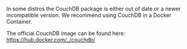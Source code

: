In some distros the CouchDB package is either out of date or a newer incompatible version. We recommend using CouchDB in a Docker Container.

The official CouchDB image can be found here: https://hub.docker.com/_/couchdb/
